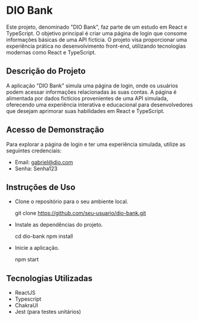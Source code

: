 # DIO Bank

Este projeto, denominado "DIO Bank", faz parte de um estudo em React e TypeScript. O objetivo principal é criar uma página de login que consome informações básicas de uma API fictícia. O projeto visa proporcionar uma experiência prática no desenvolvimento front-end, utilizando tecnologias modernas como React e TypeScript.


## Descrição do Projeto

A aplicação "DIO Bank" simula uma página de login, onde os usuários podem acessar informações relacionadas às suas contas. A página é alimentada por dados fictícios provenientes de uma API simulada, oferecendo uma experiência interativa e educacional para desenvolvedores que desejam aprimorar suas habilidades em React e TypeScript.


## Acesso de Demonstração

Para explorar a página de login e ter uma experiência simulada, utilize as seguintes credenciais:

- Email: gabriel@dio.com
- Senha: Senha123


## Instruções de Uso

- Clone o repositório para o seu ambiente local.

    git clone https://github.com/seu-usuario/dio-bank.git

- Instale as dependências do projeto.

    cd dio-bank
    npm install

- Inicie a aplicação.

    npm start


## Tecnologias Utilizadas

- ReactJS
- Typescript
- ChakraUI
- Jest (para testes unitários)
